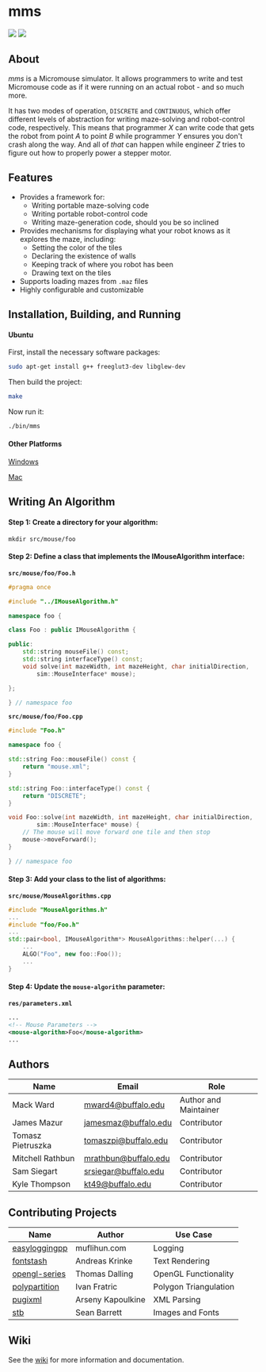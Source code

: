 # mms

![](https://github.com/mackorone/mms/wiki/logo/mms.png)
![](https://github.com/mackorone/mms/wiki/logo/mms.gif)

## About

*mms* is a Micromouse simulator. It allows programmers to write and test
Micromouse code as if it were running on an actual robot - and so much more.

It has two modes of operation, `DISCRETE` and `CONTINUOUS`, which offer
different levels of abstraction for writing maze-solving and robot-control
code, respectively. This means that programmer *X* can write code that gets the
robot from point *A* to point *B* while programmer *Y* ensures you don't crash
along the way. And all of *that* can happen while engineer *Z* tries to figure
out how to properly power a stepper motor.

## Features

* Provides a framework for:
    * Writing portable maze-solving code
    * Writing portable robot-control code
    * Writing maze-generation code, should you be so inclined
* Provides mechanisms for displaying what your robot knows as it explores the maze, including:
    * Setting the color of the tiles
    * Declaring the existence of walls
    * Keeping track of where you robot has been
    * Drawing text on the tiles
* Supports loading mazes from `.maz` files
* Highly configurable and customizable

## Installation, Building, and Running

#### Ubuntu

First, install the necessary software packages:
```bash
sudo apt-get install g++ freeglut3-dev libglew-dev
```
Then build the project:
```bash
make
```
Now run it:
```bash
./bin/mms
```

#### Other Platforms

[Windows](https://www.github.com/mackorone/mms/wiki/Windows)

[Mac](https://www.github.com/mackorone/mms/wiki/Mac)

## Writing An Algorithm

#### Step 1: Create a directory for your algorithm:

```
mkdir src/mouse/foo
```

#### Step 2: Define a class that implements the IMouseAlgorithm interface:

**`src/mouse/foo/Foo.h`**
```c++
#pragma once

#include "../IMouseAlgorithm.h"

namespace foo {

class Foo : public IMouseAlgorithm {

public:
    std::string mouseFile() const;
    std::string interfaceType() const;
    void solve(int mazeWidth, int mazeHeight, char initialDirection,
        sim::MouseInterface* mouse);

};

} // namespace foo
```

**`src/mouse/foo/Foo.cpp`**
```c++
#include "Foo.h"

namespace foo {

std::string Foo::mouseFile() const {
    return "mouse.xml";
}

std::string Foo::interfaceType() const {
    return "DISCRETE";
}

void Foo::solve(int mazeWidth, int mazeHeight, char initialDirection,
        sim::MouseInterface* mouse) {
    // The mouse will move forward one tile and then stop
    mouse->moveForward();
}

} // namespace foo
```

#### Step 3: Add your class to the list of algorithms:

**`src/mouse/MouseAlgorithms.cpp`**
```c++
#include "MouseAlgorithms.h"
...
#include "foo/Foo.h"
...
std::pair<bool, IMouseAlgorithm*> MouseAlgorithms::helper(...) {
    ...
    ALGO("Foo", new foo::Foo());
    ...
}
```


#### Step 4: Update the `mouse-algorithm` parameter:

**`res/parameters.xml`**
```xml
...
<!-- Mouse Parameters -->
<mouse-algorithm>Foo</mouse-algorithm>
...
```

## Authors

| Name              | Email                | Role                  |
|-------------------|----------------------|-----------------------|
| Mack Ward         | mward4@buffalo.edu   | Author and Maintainer |
| James Mazur       | jamesmaz@buffalo.edu | Contributor           |
| Tomasz Pietruszka | tomaszpi@buffalo.edu | Contributor           |
| Mitchell Rathbun  | mrathbun@buffalo.edu | Contributor           |
| Sam Siegart       | srsiegar@buffalo.edu | Contributor           |
| Kyle Thompson     | kt49@buffalo.edu     | Contributor           |

## Contributing Projects

| Name                                                          | Author            | Use Case              |
|---------------------------------------------------------------|-------------------|-----------------------|
| [easyloggingpp](https://github.com/easylogging/easyloggingpp) | muflihun.com      | Logging               |
| [fontstash](https://github.com/akrinke/Font-Stash)            | Andreas Krinke    | Text Rendering        |
| [opengl-series](https://github.com/tomdalling/opengl-series)  | Thomas Dalling    | OpenGL Functionality  |
| [polypartition](https://github.com/ivanfratric/polypartition) | Ivan Fratric      | Polygon Triangulation |
| [pugixml](https://github.com/zeux/pugixml)                    | Arseny Kapoulkine | XML Parsing           |
| [stb](https://github.com/nothings/stb)                        | Sean Barrett      | Images and Fonts      |

## Wiki

See the [wiki](https://www.github.com/mackorone/mms/wiki) for more information and documentation.
